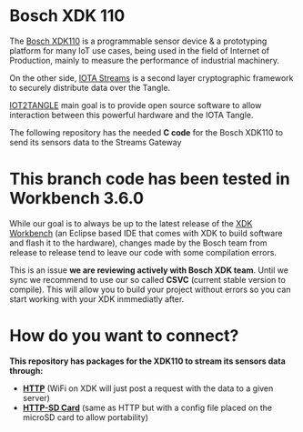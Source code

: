 # Bosch XDK 110

The [Bosch XDK110](https://xdk.bosch-connectivity.com) is a programmable sensor device & a prototyping platform for many IoT use cases, being used in the field of Internet of Production, mainly to measure the performance of industrial machinery.

On the other side, [IOTA Streams](https://blog.iota.org/iota-streams-alpha-7e91ee326ac0) is a second layer cryptographic framework to securely distribute data over the Tangle.

[IOT2TANGLE](https://iot2tangle.io) main goal is to provide open source software to allow interaction between this powerful hardware and the IOTA Tangle.

The following repository has the needed **C code** for the Bosch XDK110 to send its sensors data to the Streams Gateway

# This branch code has been tested in Workbench 3.6.0

While our goal is to always be up to the latest release of the [XDK Workbench](https://xdk.bosch-connectivity.com/software-downloads) (an Eclipse based IDE that comes with XDK to build software and flash it to the hardware), changes made by the Bosch team from release to release tend to leave our code with some compilation errors. 

This is an issue **we are reviewing actively with Bosch XDK team**. Until we sync we recommend to use our so called **CSVC** (current stable version to compile). This will allow you to build your project without errors so you can start working with your XDK inmmediatly after.

# How do you want to connect?

**This repository has packages for the XDK110 to stream its sensors data through:**

- **[HTTP](https://github.com/xdk2mam/xdk2mam/tree/Workbench-3.6/http-sdcard)** (WiFi on XDK will just post a request with the data to a given server)
- **[HTTP-SD Card](https://github.com/iot2tangle/XDK110-Bosch/tree/master/http-sdcard)** (same as HTTP but with a config file placed on the microSD card to allow portability)

